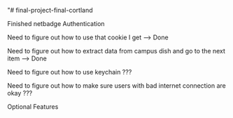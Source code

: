 "# final-project-final-cortland

Finished netbadge Authentication

Need to figure out how to use that cookie I get
  --> Done

Need to figure out how to extract data from campus dish and go to the next item
  --> Done
  
Need to figure out how to use keychain
  ???
  
Need to figure out how to make sure users with bad internet connection are okay
  ???
  
  Optional Features
